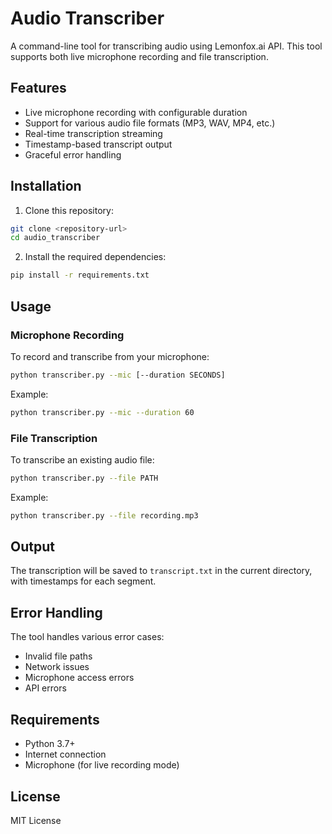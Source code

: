 # Audio Transcriber

A command-line tool for transcribing audio using Lemonfox.ai API. This tool supports both live microphone recording and file transcription.

## Features

- Live microphone recording with configurable duration
- Support for various audio file formats (MP3, WAV, MP4, etc.)
- Real-time transcription streaming
- Timestamp-based transcript output
- Graceful error handling

## Installation

1. Clone this repository:
```bash
git clone <repository-url>
cd audio_transcriber
```

2. Install the required dependencies:
```bash
pip install -r requirements.txt
```

## Usage

### Microphone Recording

To record and transcribe from your microphone:

```bash
python transcriber.py --mic [--duration SECONDS]
```

Example:
```bash
python transcriber.py --mic --duration 60
```

### File Transcription

To transcribe an existing audio file:

```bash
python transcriber.py --file PATH
```

Example:
```bash
python transcriber.py --file recording.mp3
```

## Output

The transcription will be saved to `transcript.txt` in the current directory, with timestamps for each segment.

## Error Handling

The tool handles various error cases:
- Invalid file paths
- Network issues
- Microphone access errors
- API errors

## Requirements

- Python 3.7+
- Internet connection
- Microphone (for live recording mode)

## License

MIT License 